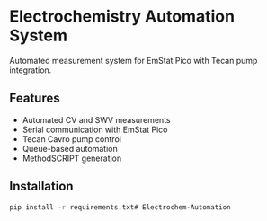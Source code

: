 # Electrochemistry Automation System

Automated measurement system for EmStat Pico with Tecan pump integration.

## Features
- Automated CV and SWV measurements
- Serial communication with EmStat Pico
- Tecan Cavro pump control
- Queue-based automation
- MethodSCRIPT generation

## Installation
```bash
pip install -r requirements.txt# Electrochem-Automation
